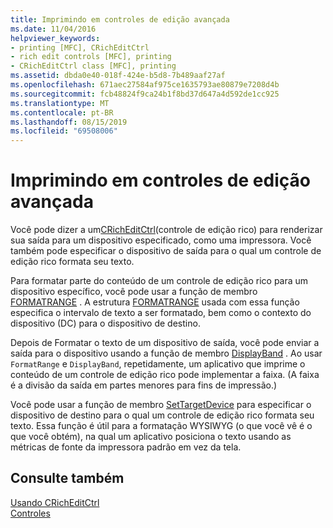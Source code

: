 ```yaml
---
title: Imprimindo em controles de edição avançada
ms.date: 11/04/2016
helpviewer_keywords:
- printing [MFC], CRichEditCtrl
- rich edit controls [MFC], printing
- CRichEditCtrl class [MFC], printing
ms.assetid: dbda0e40-018f-424e-b5d8-7b489aaf27af
ms.openlocfilehash: 671aec27584af975ce1635793ae80879e7208d4b
ms.sourcegitcommit: fcb48824f9ca24b1f8bd37d647a4d592de1cc925
ms.translationtype: MT
ms.contentlocale: pt-BR
ms.lasthandoff: 08/15/2019
ms.locfileid: "69508006"
---
```

# <a name="printing-in-rich-edit-controls"></a>Imprimindo em controles de edição avançada

Você pode dizer a um[CRichEditCtrl](../mfc/reference/cricheditctrl-class.md)(controle de edição rico) para renderizar sua saída para um dispositivo especificado, como uma impressora. Você também pode especificar o dispositivo de saída para o qual um controle de edição rico formata seu texto.

Para formatar parte do conteúdo de um controle de edição rico para um dispositivo específico, você pode usar a função de membro [FORMATRANGE](../mfc/reference/cricheditctrl-class.md#formatrange) . A estrutura [FORMATRANGE](/windows/win32/api/richedit/ns-richedit-formatrange) usada com essa função especifica o intervalo de texto a ser formatado, bem como o contexto do dispositivo (DC) para o dispositivo de destino.

Depois de Formatar o texto de um dispositivo de saída, você pode enviar a saída para o dispositivo usando a função de membro [DisplayBand](../mfc/reference/cricheditctrl-class.md#displayband) . Ao usar `FormatRange` e `DisplayBand`, repetidamente, um aplicativo que imprime o conteúdo de um controle de edição rico pode implementar a faixa. (A faixa é a divisão da saída em partes menores para fins de impressão.)

Você pode usar a função de membro [SetTargetDevice](../mfc/reference/cricheditctrl-class.md#settargetdevice) para especificar o dispositivo de destino para o qual um controle de edição rico formata seu texto. Essa função é útil para a formatação WYSIWYG (o que você vê é o que você obtém), na qual um aplicativo posiciona o texto usando as métricas de fonte da impressora padrão em vez da tela.

## <a name="see-also"></a>Consulte também

[Usando CRichEditCtrl](../mfc/using-cricheditctrl.md)<br/>
[Controles](../mfc/controls-mfc.md)
